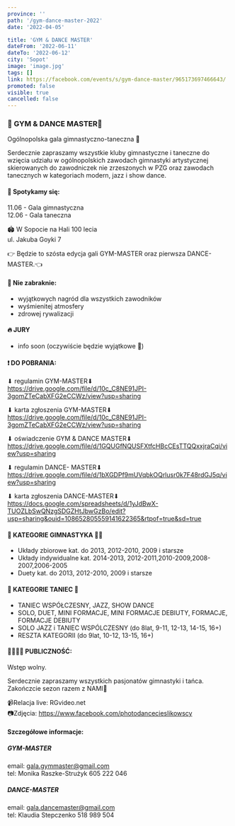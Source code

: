 ```yaml
---
province: ''
path: '/gym-dance-master-2022'
date: '2022-04-05'

title: 'GYM & DANCE MASTER'
dateFrom: '2022-06-11'
dateTo: '2022-06-12'
city: 'Sopot'
image: 'image.jpg'
tags: []
link: https://facebook.com/events/s/gym-dance-master/965173697466643/
promoted: false
visible: true
cancelled: false
---
```

### 🤸‍ ️GYM & DANCE MASTER🕺
Ogólnopolska gala gimnastyczno-taneczna 💜

Serdecznie zapraszamy wszystkie kluby gimnastyczne i taneczne do wzięcia udziału w ogólnopolskich zawodach gimnastyki artystycznej skierowanych do zawodniczek nie zrzeszonych w PZG oraz zawodach tanecznych w kategoriach modern, jazz i show dance.

#### 📆 Spotykamy się:
11.06 - Gala gimnastyczna \
12.06 - Gala taneczna

🏟️ W Sopocie na Hali 100 lecia \
ul. Jakuba Goyki 7

👉 Będzie to szósta edycja gali GYM-MASTER oraz pierwsza DANCE-MASTER.👈

#### 💜 Nie zabraknie:
- wyjątkowych nagród dla wszystkich zawodników
- wyśmienitej atmosfery
- zdrowej rywalizacji

#### 🔥 JURY
- info soon (oczywiście będzie wyjątkowe 🤩)

#### ❗ DO POBRANIA:
⬇ regulamin GYM-MASTER⬇ \
https://drive.google.com/file/d/10c_C8NE91JPI-3gomZTeCabXFG2eCCWz/view?usp=sharing

⬇ karta zgłoszenia GYM-MASTER⬇ \
https://drive.google.com/file/d/10c_C8NE91JPI-3gomZTeCabXFG2eCCWz/view?usp=sharing

⬇ oświadczenie GYM & DANCE MASTER⬇ \
https://drive.google.com/file/d/1GQUGfNQUSFXtfcHBcCEsTTQQxxjraCqi/view?usp=sharing

⬇ regulamin DANCE- MASTER⬇ \
https://drive.google.com/file/d/1bXGDPf9mUVqbkOQrlusr0k7F48rdGJ5q/view?usp=sharing

⬇ karta zgłoszenia DANCE-MASTER⬇ \
https://docs.google.com/spreadsheets/d/1yJdBwX-TUOZLbSwQNzgSDGZHtJbwGzBo/edit?usp=sharing&ouid=108652805559141622365&rtpof=true&sd=true

#### 🤸 ️KATEGORIE GIMNASTYKA 🤸‍♀️
- Układy zbiorowe kat.  do 2013, 2012-2010, 2009 i starsze
- Układy indywidualne kat. 2014-2013, 2012-2011,2010-2009,2008-2007,2006-2005
- Duety kat. do 2013, 2012-2010, 2009 i starsze

#### 💃 KATEGORIE TANIEC 🕺
- TANIEC WSPÓŁCZESNY, JAZZ, SHOW DANCE
- SOLO, DUET, MINI FORMACJE, MINI FORMACJE DEBIUTY, FORMACJE, FORMACJE DEBIUTY
- SOLO JAZZ i TANIEC WSPÓLCZESNY (do 8lat, 9-11, 12-13, 14-15, 16+)
- RESZTA KATEGORII (do 9lat, 10-12, 13-15, 16+)

#### 👨‍👩‍👦‍👦 PUBLICZNOŚĆ:
Wstęp wolny.

Serdecznie zapraszamy wszystkich pasjonatów gimnastyki i tańca. \
Zakończcie sezon razem z NAMI💜

📹Relacja live: RGvideo.net \
📷Zdjęcia: https://www.facebook.com/photodancecieslikowscy

#### Szczegółowe informacje:

##### GYM-MASTER
email: gala.gymmaster@gmail.com \
tel: Monika Raszke-Strużyk 605 222 046

##### DANCE-MASTER
email: gala.dancemaster@gmail.com \
tel: Klaudia Stepczenko 518 989 504
